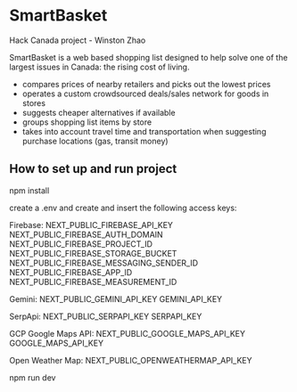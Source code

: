 # SmartBasket

Hack Canada project - Winston Zhao

SmartBasket is a web based shopping list designed to help solve one of the largest issues in Canada: the rising cost of living. 
- compares prices of nearby retailers and picks out the lowest prices
- operates a custom crowdsourced deals/sales network for goods in stores
- suggests cheaper alternatives if available
- groups shopping list items by store
- takes into account travel time and transportation when suggesting purchase locations (gas, transit money)

## How to set up and run project

npm install

create a .env and create and insert the following access keys:

Firebase:
NEXT_PUBLIC_FIREBASE_API_KEY
NEXT_PUBLIC_FIREBASE_AUTH_DOMAIN
NEXT_PUBLIC_FIREBASE_PROJECT_ID
NEXT_PUBLIC_FIREBASE_STORAGE_BUCKET
NEXT_PUBLIC_FIREBASE_MESSAGING_SENDER_ID
NEXT_PUBLIC_FIREBASE_APP_ID
NEXT_PUBLIC_FIREBASE_MEASUREMENT_ID

Gemini:
NEXT_PUBLIC_GEMINI_API_KEY
GEMINI_API_KEY

SerpApi:
NEXT_PUBLIC_SERPAPI_KEY
SERPAPI_KEY

GCP Google Maps API:
NEXT_PUBLIC_GOOGLE_MAPS_API_KEY
GOOGLE_MAPS_API_KEY

Open Weather Map:
NEXT_PUBLIC_OPENWEATHERMAP_API_KEY

npm run dev
